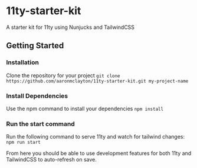 # 11ty-starter-kit

A starter kit for 11ty using Nunjucks and TailwindCSS

## Getting Started

### Installation

Clone the repository for your project
```git clone https://github.com/aaronmclayton/11ty-starter-kit.git my-project-name```

### Install Dependencies

Use the npm command to install your dependencies
```npm install```

### Run the start command

Run the following command to serve 11ty and watch for tailwind changes:
```npm run start```

From here you should be able to use development features for both 11ty and TailwindCSS to auto-refresh on save.
